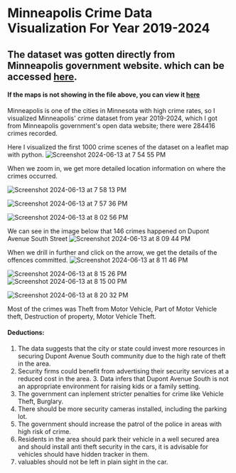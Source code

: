# Minneapolis Crime Data Visualization For Year 2019-2024

## The dataset was gotten directly from Minneapolis government website. which can be accessed [here](https://opendata.minneapolismn.gov/datasets/cityoflakes::crime-data/about).
#### If the maps is not showing in the file above, you can view it [here](https://nbviewer.org/github/Raphlawren/Minneapolis_Crime_Data/blob/main/Minnesota_Crime_rate_Visuals.ipynb)
Minneapolis is one of the cities in Minnesota with high crime rates, so I visualized Minneapolis' crime dataset from year 2019-2024, which I got from Minneapolis government's open data website; there were 284416 crimes recorded.


Here I visualized the first 1000 crime scenes of the dataset on a leaflet map with python.
![Screenshot 2024-06-13 at 7 54 55 PM](https://github.com/Raphlawren/Minneapolis_Crime_Data/assets/130583230/efd0d465-9dfe-497b-af7f-bf75c2e41d7f)


When we zoom in, we get more detailed location information on where the  crimes occurred.

![Screenshot 2024-06-13 at 7 58 13 PM](https://github.com/Raphlawren/Minneapolis_Crime_Data/assets/130583230/99765a7d-d1cf-4c37-9329-1d201276e7ba)

![Screenshot 2024-06-13 at 7 57 36 PM](https://github.com/Raphlawren/Minneapolis_Crime_Data/assets/130583230/49d77cf0-72c2-4193-b119-d659122ea796)


![Screenshot 2024-06-13 at 8 02 56 PM](https://github.com/Raphlawren/Minneapolis_Crime_Data/assets/130583230/6d545a85-d86c-4ff8-a5fc-b7740777527f)



We can see in the image below that 146 crimes happened on Dupont Avenue South Street
![Screenshot 2024-06-13 at 8 09 44 PM](https://github.com/Raphlawren/Minneapolis_Crime_Data/assets/130583230/da0ad1db-ca1a-4114-b017-095d935a51a0)

When we drill in further and click on the arrow, we get the details of the offences committed.
![Screenshot 2024-06-13 at 8 11 46 PM](https://github.com/Raphlawren/Minneapolis_Crime_Data/assets/130583230/92247260-cf31-415a-a12c-f22ebf623a57)



![Screenshot 2024-06-13 at 8 15 26 PM](https://github.com/Raphlawren/Minneapolis_Crime_Data/assets/130583230/2b30134e-bf11-40d4-9681-c418f74b7dd9)
![Screenshot 2024-06-13 at 8 15 00 PM](https://github.com/Raphlawren/Minneapolis_Crime_Data/assets/130583230/45817a31-7575-45e5-ad87-f2bc8273a6b1)

![Screenshot 2024-06-13 at 8 20 32 PM](https://github.com/Raphlawren/Minneapolis_Crime_Data/assets/130583230/e0e1c1be-aa17-4059-b85f-1502bc7c51af)



Most of the crimes was Theft from Motor Vehicle, Part of Motor Vehicle theft,  Destruction of property, Motor Vehicle Theft.


#### Deductions: 

1. The data suggests that the city or state could invest more resources in securing Dupont Avenue South community due to the high rate of theft in the area.
2. ⁠Security firms could benefit from advertising their security services at a reduced cost in the area.
3.⁠ Data infers that Dupont Avenue South is not an appropriate environment for raising kids or a family setting.
4. The government can inplement stricter penalties for crime like Vehicle Theft, Burglary.
5. There should be more security cameras installed, including the parking lot.
6. The government should increase the patrol of the police in areas with high risk of crime.
7. Residents in the area should park their vehicle in a well secured area and should install anti theft security in the cars, it is advisable for vehicles should have hidden tracker in them.
8. valuables should not be left in plain sight in the car.

